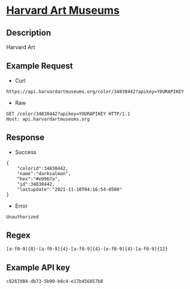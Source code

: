 # [Harvard Art Museums](https://github.com/harvardartmuseums/api-docs)

## __Description__
Harvard Art

## __Example Request__
* Curl
```
https://api.harvardartmuseums.org/color/34838442?apikey=YOURAPIKEY
```

* Raw
```
GET /color/34838442?apikey=YOURAPIKEY HTTP/1.1
Host: api.harvardartmuseums.org
```

## __Response__
* Success
```
{
    "colorid":34838442,
    "name":"darksalmon",
    "hex":"#e9967a",
    "id":34838442,
    "lastupdate":"2021-11-10T04:16:54-0500"
}
```
* Error
```
Unauthorized
```

## __Regex__
```
[a-f0-9]{8}-[a-f0-9]{4}-[a-f0-9]{4}-[a-f0-9]{4}-[a-f0-9]{12}
```

## __Example API key__
```
c8267d84-db73-5b90-b8c4-e17b456857b8
```